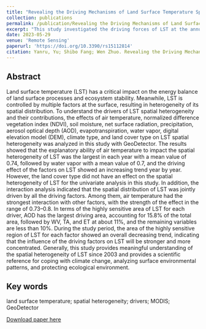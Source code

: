 ```yaml
---
title: "Revealing the Driving Mechanisms of Land Surface Temperature Spatial Heterogeneity and Its Sensitive Regions in China Based on GeoDetector"
collection: publications
permalink: /publication/Revealing the Driving Mechanisms of Land Surface Temperature Spatial Heterogeneity and Its Sensitive Regions in China Based on GeoDetector
excerpt: "This study investigated the driving forces of LST at the annual scale from the period 2003–2018 in the perspective of spatial heterogeneity based on GeoDetector.<br/><img src='/wen/images/RS20232.jpg'>"
date: 2023-05-29
venue: 'Remote Sensing'
paperurl: 'https://doi.org/10.3390/rs15112814'
citation: Yanru, Yu; Shibo Fang; Wen Zhuo. Revealing the Driving Mechanisms of Land Surface Temperature Spatial Heterogeneity and Its Sensitive Regions in China Based on GeoDetector. Remote Sensing, 2023, 15(11), 2814. 
---
```


## Abstract
Land surface temperature (LST) has a critical impact on the energy balance of land surface
processes and ecosystem stability. Meanwhile, LST is controlled by multiple factors at the surface,
resulting in heterogeneity of its spatial distribution. To understand the drivers of LST spatial heterogeneity and their contributions, the effects of air temperature, normalized difference vegetation
index (NDVI), soil moisture, net surface radiation, precipitation, aerosol optical depth (AOD), evapotranspiration, water vapor, digital elevation model (DEM), climate type, and land cover type on
LST spatial heterogeneity was analyzed in this study with GeoDetector. The results showed that
the explanatory ability of air temperature to impact the spatial heterogeneity of LST was the largest
in each year with a mean value of 0.74, followed by water vapor with a mean value of 0.7, and the
driving effect of the factors on LST showed an increasing trend year by year. However, the land cover
type did not have an effect on the spatial heterogeneity of LST for the univariate analysis in this
study. In addition, the interaction analysis indicated that the spatial distribution of LST was jointly
driven by all the driving factors. Among them, air temperature had the strongest interaction with
other factors, with the strength of the effect in the range of 0.73–0.8. In terms of the highly sensitive
area of LST for each driver, AOD has the largest driving area, accounting for 15.8% of the total area,
followed by WV, TA, and ET at about 11%, and the remaining variables are less than 10%. During
the study period, the area of the highly sensitive region of LST for each factor showed an overall
decreasing trend, indicating that the influence of the driving factors on LST will be stronger and more
concentrated. Generally, this study provides meaningful understanding of the spatial heterogeneity
of LST since 2003 and provides a scientific reference for coping with climate change, analyzing surface
environmental patterns, and protecting ecological environment.

## Key words
land surface temperature; spatial heterogeneity; drivers; MODIS; GeoDetector

[Download paper here](https://wenzhuo727.github.io/wen/files/remotesensing2023-2.pdf)



